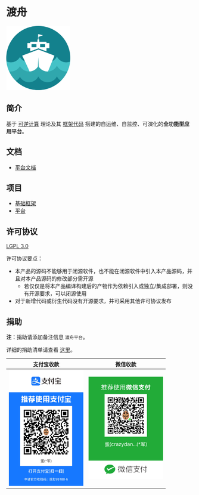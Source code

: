 渡舟
======================

<img src="https://github.com/crazydan-studio/duzhou.crazydan.io/blob/master/static/img/logo.svg?raw=true" width="172px" />

## 简介

基于 [可逆计算](https://zhuanlan.zhihu.com/p/64004026) 理论及其
[框架代码](https://github.com/entropy-cloud/nop-entropy)
搭建的自运维、自监控、可演化的**全功能型应用平台**。

## 文档

- [平台文档](https://duzhou.crazydan.io/docs)

## 项目

- [基础框架](https://github.com/crazydan-studio/duzhou-framework)
- [平台](https://github.com/crazydan-studio/duzhou-platform)

## 许可协议

[LGPL 3.0](./LICENSE)

许可协议要点：
- 本产品的源码不能够用于闭源软件，也不能在闭源软件中引入本产品源码，并且对本产品源码的修改部分需开源
  - 若仅仅是将本产品编译构建后的产物作为依赖引入或独立/集成部署，则没有开源要求，可以闭源使用
- 对于新增代码或衍生代码没有开源要求，并可采用其他许可协议发布

## 捐助

**注**：捐助请添加备注信息 `渡舟平台`。

详细的捐助清单请查看 [这里](https://duzhou.crazydan.io/docs/donates)。

| 支付宝收款 | 微信收款 |
| -- | -- |
| <img src="https://github.com/crazydan-studio/duzhou.crazydan.io/blob/master/static/img/donate/alipay.jpg?raw=true" width="200px"/> | <img src="https://github.com/crazydan-studio/duzhou.crazydan.io/blob/master/static/img/donate/wechat.png?raw=true" width="200px"/> |
